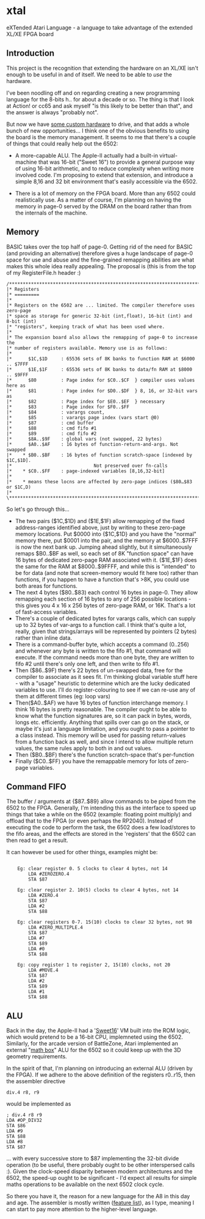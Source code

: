 # xtal
eXTended Atari Language - a language to take advantage of the extended XL/XE FPGA board

## Introduction
This project is the recognition that extending the hardware on an XL/XE isn't enough to be useful in and of itself. We need to be able to *use* the hardware. 

I've been noodling off and on regarding creating a new programming language for the 8-bits h.. for about a decade or so. The thing is that I look at Action! or cc65 and ask myself "is this likely to be better than that", and the answer is always "probably not".

But now we have [some custom hardware](https://forums.atariage.com/topic/275693-to-infinity-and-beyond-new-hardware/page/9/#comments) to drive, and that adds a whole bunch of new opportunities... I think one of the obvious benefits to using the board is the memory management. It seems to me that there's a couple of things that could really help out the 6502:

- A more-capable ALU. The Apple-II actually had a built-in virtual-machine that was 16-bit ("Sweet 16") to provide a general purpose way of using 16-bit arithmetic, and to reduce complexity when writing more involved code. I'm proposing to extend that extension, and introduce a simple 8,16 and 32 bit environment that's easily accessible via the 6502.

- There is a lot of memory on the FPGA board. More than any 6502 could realistically use. As a matter of course, I'm planning on having the memory in page-0 served by the DRAM on the board rather than from the internals of the machine.


## Memory

BASIC takes over the top half of page-0. Getting rid of the need for BASIC (and providing an alternative) therefore gives a huge landscape of page-0 space for use and abuse and the fine-grained remapping abilities are what makes this whole idea really appealing. The proposal is (this is from the top of my RegisterFile.h header :)


```
/*****************************************************************************\
|* Registers
|* =========
|*
|* Registers on the 6502 are ... limited. The compiler therefore uses zero-page
|* space as storage for generic 32-bit (int,float), 16-bit (int) and 8-bit (int)
|* "registers", keeping track of what has been used where.
|*
|* The expansion board also allows the remapping of page-0 to increase the
|* number of registers available. Memory use is as follows:
|*
|*		$1C,$1D		: 65536 sets of 8K banks to function RAM at $6000 .. $7FFF
|*		$1E,$1F		: 65536 sets of 8K banks to data/fn RAM at $8000 .. $9FFF
|*		$80			: Page index for $C0..$CF  } compiler uses values here as
|*		$81			: Page index for $D0..$DF  } 8, 16, or 32-bit vars as
|*		$82			: Page index for $E0..$EF  } necessary
|*		$83			: Page index for $F0..$FF
|*		$84			: varargs count,
|*		$85			: varargs page index (vars start @0)
|*		$87			: cmd buffer
|*		$88			: cmd fifo #1
|*		$89			: cmd fifo #2
|*		$8A..$9F	: global vars (not swapped, 22 bytes)
|*		$A0..$AF	: 16 bytes of function-return-and-args. Not swapped
|*	  * $B0..$BF	: 16 bytes of function scratch-space [indexed by $1C,$1D].
|*								Not preserved over fn-calls
|*	  * $C0..$FF	: page-indexed variables [8,16,32-bit]
|*	
|*	  * means these locns are affected by zero-page indices ($80…$83 or $1C,D)
|*
\*****************************************************************************/
```

So let's go through this...

- The two pairs (\$1C,\$1D) and (\$1E,\$1F) allow remapping of the fixed address-ranges identified above, just by writing to these zero-page memory locations. Put \$0000 into {\$1C,\$1D} and you have the "normal" memory there, put \$0001 into the pair, and the memory at \$6000..\$7FFF is now the next bank up. Jumping ahead slightly, but it simultaneously remaps \$B0..\$BF as well, so each set of 8K "function space" can have 16 bytes of dedicated zero-page RAM associated with it. {\$1E,\$1F} does the same for the RAM at \$8000..\$9FFFF, and while this is "intended" to be for data (and note that screen-memory would fit here too) rather than functions, if you happen to have a function that's >8K, you could use both areas for functions.
- The next 4 bytes (\$80..\$83) each control 16 bytes in page-0. They allow remapping each section of 16 bytes to any of 256 possible locations - this gives you 4 x 16 x 256 bytes of zero-page RAM, or 16K. That's a lot of fast-access variables.
- There's a couple of dedicated bytes for varargs calls, which can supply up to 32 bytes of var-args to a function call. I think that's quite a lot, really, given that strings/arrays will be represented by pointers (2 bytes) rather than inline data.
- There is a command-buffer byte, which accepts a command (0..256) and whenever any byte is written to the fifo #1, that command will execute. If the command needs more than one byte, they are written to fifo #2 until there's only one left, and then write to fifo #1.
- Then (\$86..\$9F) there's 22 bytes of un-swapped data, free for the compiler to associate as it sees fit. I'm thinking global variable stuff here - with a "usage" heuristic to determine which are the lucky dedicated variables to use. I'll do register-colouring to see if we can re-use any of them at different times (eg: loop vars) 
- Then(\$A0..\$AF)  we have 16 bytes of function interchange memory. I think 16 bytes is pretty reasonable. The compiler ought to be able to know what the function signatures are, so it can pack in bytes, words, longs etc. efficiently. Anything that spills over can go on the stack, or maybe it's just a language limitation, and you ought to pass a pointer to a class instead. This memory will be used for passing return-values from a function back as well, and since I intend to allow multiple return values, the same rules apply to both in and out values.
- Then (\$B0..\$BF) there's the function scratch-space that's per-function
- Finally (\$C0..\$FF) you have the remappable memory for lots of zero-page variables.

## Command FIFO

The buffer / arguments at {\$87..\$89} allow commands to be piped from the 6502 to the FPGA. Generally, I'm intending this as the interface to speed up things that take a while on the 6502 (example: floating point multiply) and offload that to the FPGA (or even perhaps the RP2040). Instead of executing the code to perform the task, the 6502 does a few load/stores to the fifo areas, and the effects are stored in the 'registers' that the 6502 can then read to get a result.

It can however be used for other things, examples might be:

```
  
	Eg: clear register 0. 5 clocks to clear 4 bytes, not 14
		LDA #ZEROZERO.4
		STA $87		
  
	Eg: clear register 2. 10(5) clocks to clear 4 bytes, not 14
		LDA #ZERO.4
		STA $87
		LDA #2
		STA $88
		
	Eg: clear registers 0-7. 15(10) clocks to clear 32 bytes, not 98
		LDA #ZERO_MULTIPLE.4
		STA $87
		LDA #7
		STA $89
		LDA #0
		STA $88
	
	Eg: copy register 1 to register 2, 15(10) clocks, not 20
		LDA #MOVE.4
		STA $87
		LDA #2
		STA $89
		LDA #1
		STA $88
```

## ALU

Back in the day, the Apple-II had a '[Sweet16](https://en.wikipedia.org/wiki/SWEET16)' VM built into the ROM logic, which would
pretend to be a 16-bit CPU, implemneted using the 6502. Similarly, for the arcade version of BattleZone, Atari implemented an external "[math box](https://6502disassembly.com/va-battlezone/mathbox.html)" ALU for the 6502 so it could keep up with the 3D geometry requirements. 

In the spirit of that, I'm planning on introducing an external ALU (driven by the FPGA). If we adhere to the above definition of the registers r0..r15, then the assembler directive

```
div.4 r8, r9
```

would be implemented as 

```
; div.4 r8 r9
LDA #OP_DIV32
STA $86
LDA #9 
STA $88
LDA #8
STA $87
```

... with every successive store to \$87 implementing the 32-bit divide operation (to be useful, there probably ought to be other interspersed calls :). Given the clock-speed disparity between modern architectures and the 6502, the speed-up ought to be significant - I'd expect all results for simple maths operations to be available on the next 6502 clock cycle.

So there you have it, the reason for a new language for the A8 in this day and age. The assembler is mostly written ([feature list](/xtal-a/Docs/AssemblyFormat.txt)), as I type, meaning I can start to pay more attention to the higher-level language.
